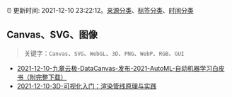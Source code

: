 :alarm_clock: 更新时间: 2021-12-10 23:22:12。[来源分类](../README.md)、[标签分类](../TAGS.md)、[时间分类](../TIMELINE.md)

## Canvas、SVG、图像


> 关键字：`Canvas`、`SVG`、`WebGL`、`3D`、`PNG`、`WebP`、`RGB`、`GUI`



- [2021-12-10-九章云极-DataCanvas-发布-2021-AutoML-自动机器学习白皮书（附完整下载）](https://toutiao.io/k/eyv0taa) 
- [2021-12-10-3D-可视化入门：渲染管线原理与实践](https://toutiao.io/k/ql56ygy) 